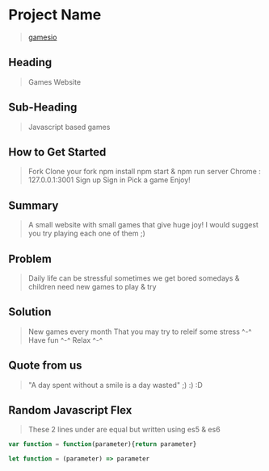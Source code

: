 # Project Name #
  > [gamesio](https://gamesio.web.app/)

## Heading ##
  > Games Website

## Sub-Heading ##
  > Javascript based games

## How to Get Started ##
  > Fork
  > Clone your fork
  > npm install
  > npm start & npm run server
  > Chrome : 127.0.0.1:3001
  > Sign up
  > Sign in
  > Pick a game
  > Enjoy!

## Summary ##
  > A small website with small games that give huge joy! I would suggest you try playing each one of them ;)

## Problem ##
  > Daily life can be stressful sometimes we get bored somedays & children need new games to play & try

## Solution ##
  > New games every month That you may try to releif some stress ^-^ Have fun ^-^ Relax ^-^

## Quote from us ##
  > "A day spent without a smile is a day wasted" ;) :) :D

## Random Javascript Flex ##
  > These 2 lines under are equal but written using es5 & es6

```javascript
var function = function(parameter){return parameter}

let function = (parameter) => parameter
```
